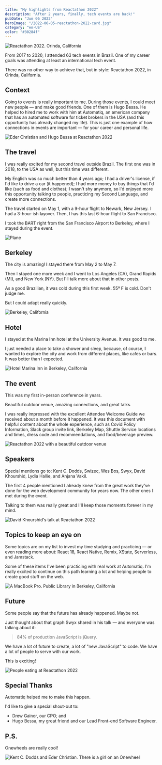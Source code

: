 ```yaml
---
title: "My highlights from Reactathon 2022"
description: "After 2 years, finally, tech events are back!"
pubDate: "Jun 06 2022"
heroImage: "/2022-06-05-reactathon-2022-card.jpg"
category: "en-US"
color: "#30284f"
---
```


![Reactathon 2022. Orinda, California](/2022-06-05-reactathon-2022-1.jpeg)

From 2017 to 2020, I attended 63 tech events in Brazil. One of my career goals was attending at least an international tech event.

There was no other way to achieve that, but in style: Reactathon 2022, in Orinda, California.

## Context

Going to events is really important to me. During those events, I could meet new people — and make good friends. One of them is Hugo Bessa. He helped to hired me to work with him at Automatiq, an american company that has an automated software for ticket brokers in the USA (and this opportunity has already changed my life). This is just one example of how connections in events are important — for your career and personal life.

![Eder Christian and Hugo Bessa at Reactathon 2022](/2022-06-05-reactathon-2022-2.jpeg)

## The travel

I was really excited for my second travel outside Brazil. The first one was in 2018, to the USA as well, but this time was different.

My English was so much better than 4 years ago; I had a driver's license, if I'd like to drive a car (it happened); I had more money to buy things that I'd like (such as food and clothes); I wasn't shy anymore, so I'd enjoyed more this opportunity talking to people, practicing my Second Language, and create more connections.

The travel started on May 1, with a 9-hour flight to Newark, New Jersey. I had a 3-hour-ish layover. Then, I has this last 6-hour flight to San Francisco.

I took the BART right from the San Francisco Airport to Berkeley, where I stayed during the event.

![Plane](/2022-06-05-reactathon-2022-3-plane.jpeg)

## Berkeley

The city is amazing! I stayed there from May 2 to May 7.

Then I stayed one more week and I went to Los Angeles (CA), Grand Rapids (MI), and New York (NY). But I'll talk more about that in other posts.

As a good Brazilian, it was cold during this first week. 55º F is cold. Don't judge me.

But I could adapt really quickly.

![Berkeley, California](/2022-06-05-reactathon-2022-4.jpeg)

## Hotel

I stayed at the Marina Inn hotel at the University Avenue. It was good to me.

I just needed a place to take a shower and sleep, because, of course, I wanted to explore the city and work from different places, like cafes or bars. It was better than I expected.

![Hotel Marina Inn in Berkeley, California](/2022-06-05-reactathon-2022-5.jpeg)

## The event

This was my first in-person conference in years.

Beautiful outdoor venue, amazing connections, and great talks.

I was really impressed with the excellent Attendee Welcome Guide we received about a month before it happened. It was this document with helpful content about the whole experience, such as Covid Policy Information, Slack group invite link, Berkeley Map, Shuttle Service locations and times, dress code and recommendations, and food/beverage preview.

![Reactathon 2022 with a beautiful outdoor venue](/2022-06-05-reactathon-2022-6.jpeg)

## Speakers

Special mentions go to: Kent C. Dodds, Swizec, Wes Bos, Swyx, David Khourshid, Lydia Hallie, and Anjana Vakil.

The first 4 people mentioned I already knew from the great work they've done for the web development community for years now. The other ones I met during the event.

Talking to them was really great and I'll keep those moments forever in my mind.

![David Khourshid's talk at Reactathon 2022](/2022-06-05-reactathon-2022-7.jpeg)

## Topics to keep an eye on

Some topics are on my list to invest my time studying and practicing — or even reading more about: React 18, React Native, Remix, XState, Serverless, and Jamstack.

Some of these items I've been practicing with real work at Automatiq. I'm really excited to continue on this path learning a lot and helping people to create good stuff on the web.

![A MacBook Pro. Public Library in Berkeley, California](/2022-06-05-reactathon-2022/8.jpeg)

## Future

Some people say that the future has already happened. Maybe not.

Just thought about that graph Swyx shared in his talk — and everyone was talking about it:

> 84% of production JavaScript is jQuery.

We have a lot of future to create, a lot of "new JavaScript" to code. We have a lot of people to serve with our work.

This is exciting!

![People eating at Reactathon 2022](/2022-06-05-reactathon-2022-9.jpeg)

## Special Thanks

Automatiq helped me to make this happen.

I'd like to give a special shout-out to:

- Drew Gainor, our CPO; and
- Hugo Bessa, my great friend and our Lead Front-end Software Engineer.

## P.S.

Onewheels are really cool!

![Kent C. Dodds and Eder Christian. There is a girl on an Onewheel](/2022-06-05-reactathon-2022-10.jpeg)
